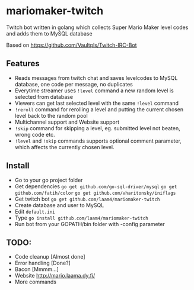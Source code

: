 # mariomaker-twitch
Twitch bot written in golang which collects Super Mario Maker level codes and adds them to MySQL database

Based on https://github.com/Vaultpls/Twitch-IRC-Bot

## Features
- Reads messages from twitch chat and saves levelcodes to MySQL database, one code per message, no duplicates
- Everytime streamer uses `!level` command a new random level is selected from database
- Viewers can get last selected level with the same `!level` command
- `!reroll` command for rerolling a level and putting the current chosen level back to the random pool
- Multichannel support and Website support
- `!skip` command for skipping a level, eg. submitted level not beaten, wrong code etc.
- `!level` and `!skip` commands supports optional comment parameter, which affects the currently chosen level.

## Install
- Go to your go project folder
- Get dependencies `go get github.com/go-sql-driver/mysql` `go get github.com/fatih/color` `go get github.com/vharitonsky/iniflags`
- Get twitch bot `go get github.com/laam4/mariomaker-twitch`
- Create database and user to MySQL
- Edit `default.ini`
- Type `go install github.com/laam4/mariomaker-twitch`
- Run bot from your GOPATH/bin folder with -config parameter

## TODO:
- Code cleanup [Almost done]
- Error handling [Done?]
- Bacon [Mmmm...]
- Website http://mario.laama.dy.fi/
- More commands
